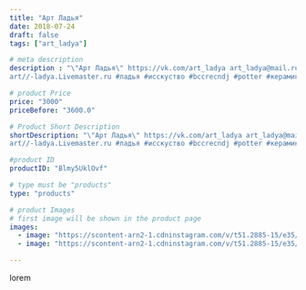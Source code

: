 ```yaml
---
title: "Арт Ладья"
date: 2018-07-24
draft: false
tags: ["art_ladya"]

# meta description
description : "\"Арт Ладья\" https://vk.com/art_ladya art_ladya@mail.ru 
art//-ladya.Livemaster.ru #ладья #исскуство #bccrecndj #potter #керамикадляинтерьера #керамикаручнаяра"

# product Price
price: "3000"
priceBefore: "3600.0"

# Product Short Description
shortDescription: "\"Арт Ладья\" https://vk.com/art_ladya art_ladya@mail.ru 
art//-ladya.Livemaster.ru #ладья #исскуство #bccrecndj #potter #керамикадляинтерьера #керамикаручнаяработа #гончарнаямастерская #керамиканазаказ #handmade #vikings #керамика #гончарнаяпосуда #эксклюзивнаякерамика #dishes #decor #ceramicar #nntoday #claygoods #drakar #earthenware #ceramic #design #amulet #magic #викинг #ceramicart #магия #clay #авторскаякерамика"

#product ID
productID: "Blmy5UklOvf"

# type must be "products"
type: "products"

# product Images
# first image will be shown in the product page
images:
  - image: "https://scontent-arn2-1.cdninstagram.com/v/t51.2885-15/e35/39934389_681417755570619_940481792102629376_n.jpg?se=7&tp=1&_nc_ht=scontent-arn2-1.cdninstagram.com&_nc_cat=103&_nc_ohc=LNHxcfsZes4AX8m2B1s&ccb=7-4&oh=2399d9a7232759a87935d7b004655d6a&oe=6084A4B1&_nc_sid=83d603&ig_cache_key=MTgzMDM3Mjg3NTQ1NjI0MzQ3Nw%3D%3D.2-ccb7-4"
  - image: "https://scontent-arn2-1.cdninstagram.com/v/t51.2885-15/e35/40072611_244051442961439_4102296360181563392_n.jpg?se=7&tp=1&_nc_ht=scontent-arn2-1.cdninstagram.com&_nc_cat=107&_nc_ohc=euWl7dLm5-cAX9Fwocu&ccb=7-4&oh=21308eddc2315c4c9f66206690f062a3&oe=6084EAEC&_nc_sid=83d603&ig_cache_key=MTgzMDM3Mjg4NzEwODE3NTcxMA%3D%3D.2-ccb7-4"

---
```

lorem
